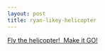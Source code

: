 ```yaml
---
layout: post
title: ryan-likey-helicopter
---
```

[Fly the helicopter!  Make it
GO!](http://www.seethru.co.uk/zine/south_coast/helicopter_game.htm)
